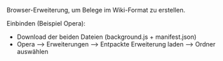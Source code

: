 Browser-Erweiterung, um Belege im Wiki-Format zu erstellen.

Einbinden (Beispiel Opera): 
* Download der beiden Dateien (background.js + manifest.json)
* Opera --> Erweiterungen --> Entpackte Erweiterung laden --> Ordner auswählen

